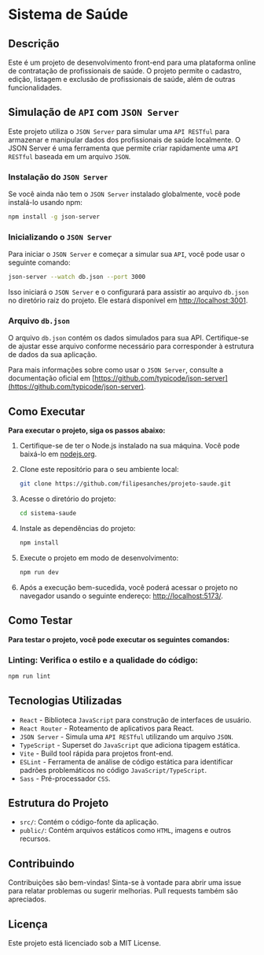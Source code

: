 # Sistema de Saúde

## Descrição

Este é um projeto de desenvolvimento front-end para uma plataforma online de contratação de profissionais de saúde. O projeto permite o cadastro, edição, listagem e exclusão de profissionais de saúde, além de outras funcionalidades.

## Simulação de `API` com `JSON Server`

Este projeto utiliza o `JSON Server` para simular uma `API RESTful` para armazenar e manipular dados dos profissionais de saúde localmente. O JSON Server é uma ferramenta que permite criar rapidamente uma `API RESTful` baseada em um arquivo `JSON`.

### Instalação do `JSON Server`

Se você ainda não tem o `JSON Server` instalado globalmente, você pode instalá-lo usando npm:

```bash
npm install -g json-server 
```

### Inicializando o `JSON Server`

Para iniciar o `JSON Server` e começar a simular sua `API`, você pode usar o seguinte comando:

```bash
json-server --watch db.json --port 3000
```

Isso iniciará o `JSON Server` e o configurará para assistir ao arquivo `db.json` no diretório raiz do projeto. Ele estará disponível em [http://localhost:3001](http://localhost:3001).

### Arquivo `db.json`

O arquivo `db.json` contém os dados simulados para sua API. Certifique-se de ajustar esse arquivo conforme necessário para corresponder à estrutura de dados da sua aplicação.

Para mais informações sobre como usar o `JSON Server`, consulte a documentação oficial em [https://github.com/typicode/json-server](https://github.com/typicode/json-server).


## Como Executar

**Para executar o projeto, siga os passos abaixo:**

1.  Certifique-se de ter o Node.js instalado na sua máquina. Você pode
    baixá-lo em [nodejs.org](nodejs.org).
2.  Clone este repositório para o seu ambiente local:

    ```bash
    git clone https://github.com/filipesanches/projeto-saude.git
    ```

3.  Acesse o diretório do projeto:

    ```bash
    cd sistema-saude
    ```

4.  Instale as dependências do projeto:

    ```bash
    npm install
    ```

5.  Execute o projeto em modo de desenvolvimento:

    ```bash
    npm run dev
    ```

6.  Após a execução bem-sucedida, você poderá acessar o projeto no navegador usando o seguinte endereço: [http://localhost:5173/](http://localhost:5173/).

## Como Testar

**Para testar o projeto, você pode executar os seguintes comandos:**

### Linting: Verifica o estilo e a qualidade do código:
```bash
npm run lint
```
    
## Tecnologias Utilizadas

- `React` - Biblioteca `JavaScript` para construção de interfaces de
  usuário.
- `React Router` - Roteamento de aplicativos para React.
- `JSON Server` - Simula uma `API RESTful` utilizando um arquivo `JSON`.
- `TypeScript` - Superset do `JavaScript` que adiciona tipagem estática.
- `Vite` - Build tool rápida para projetos front-end.
- `ESLint` - Ferramenta de análise de código estática para identificar
  padrões problemáticos no código `JavaScript/TypeScript`.
- `Sass` - Pré-processador `CSS`.

## Estrutura do Projeto

- `src/`: Contém o código-fonte da aplicação.
- `public/`: Contém arquivos estáticos como `HTML`, imagens e outros
  recursos.

## Contribuindo

Contribuições são bem-vindas! Sinta-se à vontade para abrir uma issue para relatar problemas ou sugerir melhorias. Pull requests também são apreciados.

## Licença

Este projeto está licenciado sob a MIT License.
